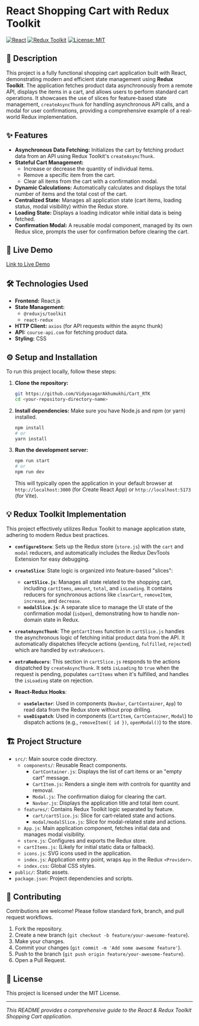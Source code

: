 # React Shopping Cart with Redux Toolkit

[![React](https://img.shields.io/badge/React-^18-blue?logo=react)](https://react.dev/)
[![Redux Toolkit](https://img.shields.io/badge/Redux%20Toolkit-^1.9-764ABC?logo=redux)](https://redux-toolkit.js.org/)
[![License: MIT](https://img.shields.io/badge/License-MIT-yellow.svg)](https://opensource.org/licenses/MIT)

## 📝 Description

This project is a fully functional shopping cart application built with React, demonstrating modern and efficient state management using **Redux Toolkit**. The application fetches product data asynchronously from a remote API, displays the items in a cart, and allows users to perform standard cart operations. It showcases the use of slices for feature-based state management, `createAsyncThunk` for handling asynchronous API calls, and a modal for user confirmations, providing a comprehensive example of a real-world Redux implementation.

## ✨ Features

- **Asynchronous Data Fetching:** Initializes the cart by fetching product data from an API using Redux Toolkit's `createAsyncThunk`.
- **Stateful Cart Management:**
  - Increase or decrease the quantity of individual items.
  - Remove a specific item from the cart.
  - Clear all items from the cart with a confirmation modal.
- **Dynamic Calculations:** Automatically calculates and displays the total number of items and the total cost of the cart.
- **Centralized State:** Manages all application state (cart items, loading status, modal visibility) within the Redux store.
- **Loading State:** Displays a loading indicator while initial data is being fetched.
- **Confirmation Modal:** A reusable modal component, managed by its own Redux slice, prompts the user for confirmation before clearing the cart.

## 🚀 Live Demo

[Link to Live Demo](#)

## 🛠️ Technologies Used

- **Frontend:** React.js
- **State Management:**
  - `@reduxjs/toolkit`
  - `react-redux`
- **HTTP Client:** `axios` (for API requests within the async thunk)
- **API:** `course-api.com` for fetching product data.
- **Styling:** CSS

## ⚙️ Setup and Installation

To run this project locally, follow these steps:

1.  **Clone the repository:**

    ```bash
    git https://github.com/VidyasagarAkhumukhi/Cart_RTK
    cd <your-repository-directory-name>
    ```

2.  **Install dependencies:**
    Make sure you have Node.js and npm (or yarn) installed.

    ```bash
    npm install
    # or
    yarn install
    ```

3.  **Run the development server:**
    ```bash
    npm run start
    # or
    npm run dev
    ```
    This will typically open the application in your default browser at `http://localhost:3000` (for Create React App) or `http://localhost:5173` (for Vite).

## 💡 Redux Toolkit Implementation

This project effectively utilizes Redux Toolkit to manage application state, adhering to modern Redux best practices.

- **`configureStore`**: Sets up the Redux store (`store.js`) with the `cart` and `modal` reducers, and automatically includes the Redux DevTools Extension for easy debugging.

- **`createSlice`**: State logic is organized into feature-based "slices":

  - **`cartSlice.js`**: Manages all state related to the shopping cart, including `cartItems`, `amount`, `total`, and `isLoading`. It contains reducers for synchronous actions like `clearCart`, `removeItem`, `increase`, and `decrease`.
  - **`modalSlice.js`**: A separate slice to manage the UI state of the confirmation modal (`isOpen`), demonstrating how to handle non-domain state in Redux.

- **`createAsyncThunk`**: The `getCartItems` function in `cartSlice.js` handles the asynchronous logic of fetching initial product data from the API. It automatically dispatches lifecycle actions (`pending`, `fulfilled`, `rejected`) which are handled by `extraReducers`.

- **`extraReducers`**: This section in `cartSlice.js` responds to the actions dispatched by `createAsyncThunk`. It sets `isLoading` to `true` when the request is pending, populates `cartItems` when it's fulfilled, and handles the `isLoading` state on rejection.

- **React-Redux Hooks**:
  - **`useSelector`**: Used in components (`Navbar`, `CartContainer`, `App`) to read data from the Redux store without prop drilling.
  - **`useDispatch`**: Used in components (`CartItem`, `CartContainer`, `Modal`) to dispatch actions (e.g., `removeItem({ id })`, `openModal()`) to the store.

## 🏗️ Project Structure

- `src/`: Main source code directory.
  - `components/`: Reusable React components.
    - `CartContainer.js`: Displays the list of cart items or an "empty cart" message.
    - `CartItem.js`: Renders a single item with controls for quantity and removal.
    - `Modal.js`: The confirmation dialog for clearing the cart.
    - `Navbar.js`: Displays the application title and total item count.
  - `features/`: Contains Redux Toolkit logic separated by feature.
    - `cart/cartSlice.js`: Slice for cart-related state and actions.
    - `modal/modalSlice.js`: Slice for modal-related state and actions.
  - `App.js`: Main application component, fetches initial data and manages modal visibility.
  - `store.js`: Configures and exports the Redux store.
  - `cartItems.js`: (Likely for initial static data or fallback).
  - `icons.js`: SVG icons used in the application.
  - `index.js`: Application entry point, wraps `App` in the Redux `<Provider>`.
  - `index.css`: Global CSS styles.
- `public/`: Static assets.
- `package.json`: Project dependencies and scripts.

## 🤝 Contributing

Contributions are welcome! Please follow standard fork, branch, and pull request workflows.

1.  Fork the repository.
2.  Create a new branch (`git checkout -b feature/your-awesome-feature`).
3.  Make your changes.
4.  Commit your changes (`git commit -m 'Add some awesome feature'`).
5.  Push to the branch (`git push origin feature/your-awesome-feature`).
6.  Open a Pull Request.

## 📄 License

This project is licensed under the MIT License.

---

_This README provides a comprehensive guide to the React & Redux Toolkit Shopping Cart application._

